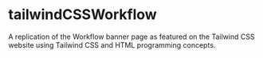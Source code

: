 # tailwindCSSWorkflow
A replication of the Workflow banner page as featured on the Tailwind CSS website using Tailwind CSS and HTML programming concepts.

